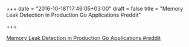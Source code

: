 +++
date = "2016-10-18T17:46:05+03:00"
draft = false
title = "Memory Leak Detection in Production Go Applications  #reddit"

+++

<p><a href="https://t.co/0hNvzGpFmC">Memory Leak Detection in Production Go Applications  #reddit</a></p>

